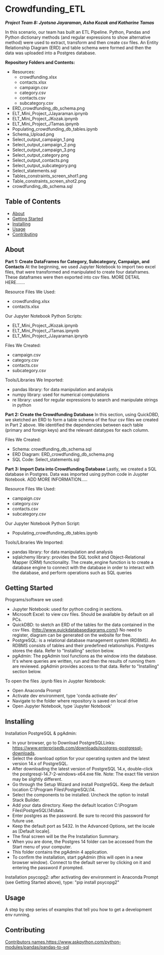 # Crowdfunding_ETL
***Project Team 8: Jyotsna Jayaraman, Asha Kozak and Katharine Tamas***

In this scenario, our team has built an ETL Pipeline. Python, Pandas and Python dictionary methods (and regular expressions to show alternative method) were used to extract, transform and then create csv files. An Entity Relationship Diagram (ERD) and table schema were formed and then the data was uploaded into a Postgres database.

**Repository Folders and Contents:**
- Resources:
  - crowdfunding.xlsx
  - contacts.xlsx
  - campaign.csv
  - category.csv
  - contacts.csv
  - subcategory.csv
- ERD_crowdfunding_db_schema.png
- ELT_Mini_Project_JJayaraman.ipnynb
- ELT_Mini_Project_JKozak.ipnynb
- ELT_Mini_Project_JTamas.ipnynb
- Populating_crowdfunding_db_tables.ipynb
- Schema_Upload.png
- Select_output_campaign_1.png
- Select_output_campaign_2.png
- Select_output_campaign_3.png
- Select_output_category.png
- Select_output_contacts.png
- Select_output_subcategory.png
- Select_statements.sql
- Tables_constraints_screen_shot1.png
- Table_constraints_screen_shot2.png
- crowdfunding_db_schema.sql

## Table of Contents

- [About](#about)
- [Getting Started](#getting_started)
- [Installing](#installing)
- [Usage](#usage)
- [Contributing](#contributing)

## About
**Part 1: Create DataFrames for Category, Subcategory, Campaign, and Contacts**
At the beginning, we used Jupyter Notebook to import two excel files, that were transformed and manipulated to create four dataframes. These dataframes were then exported into csv files. MORE DETAIL HERE....... 

Resource Files We Used:
  - crowdfunding.xlsx
  - contacts.xlsx

Our Jupyter Notebook Python Scripts:
  - ELT_Mini_Project_JKozak.ipnynb
  - ELT_Mini_Project_JTamas.ipnynb
  - ELT_Mini_Project_JJayaraman.ipnynb

Files We Created:
  - campaign.csv
  - category.csv
  - contacts.csv
  - subcategory.csv

Tools/Libraries We Imported:
   - pandas library: for data manipulation and analysis
   - numpy library: used for numerical computations
   - re library: used for regular expressions to search and manipulate strings in python

**Part 2: Create the Crowdfunding Database**
In this section, using QuickDBD, we sketched an ERD to form a table schema of the four csv files we created in Part 2 above. We identified the dependencies between each table (primary and foreign keys) and the relevant datatypes for each column.

Files We Created:
 - Schema: crowdfunding_db_schema.sql
 - ERD Diagram: ERD_crowdfunding_db_schema.png
 - SQL Code: Select_statements.sql

**Part 3: Import Data into Crowdfunding Database**
Lastly, we created a SQL database in Postgres. Data was imported using python code in Juypter Notebook. ADD MORE INFORMATION.....

Resource Files We Used:
  - campaign.csv
  - category.csv
  - contacts.csv
  - subcategory.csv

Our Jupyter Notebook Python Script:
  - Populating_crowdfunding_db_tables.ipynb

Tools/Libraries We Imported:
   - pandas library: for data manipulation and analysis
   - sqlalchemy library: provides the SQL toolkit and Object-Relational Mapper (ORM) functionality. The create_engine function is to create a database engine to connect with the database in order to interact with the database, and perform operations such as SQL queries

## Getting Started
Programs/software we used:
 - Jupyter Notebook: used for python coding in sections.
 - Microsoft Excel: to view csv files. Should be available by default on all PCs.
 - QuickDBD: to sketch an ERD of the tables for the data contained in the csv files. (http://www.quickdatabasediagrams.com/) No need to register, diagram can be generated on the website for free.
 - PostgreSQL: is a relational database management system (RDBMS). An RDBMS consists of tables and their predefined relationships. Postgres stores the data. Refer to "Installing" section below.
 - pgAdmin: The pgAdmin tool functions as the window into the database. It's where queries are written, run and then the results of running them are reviewed. pgAdmin provides access to that data. Refer to "Installing" section below.


To open the files .ipynb files in Juypter Notebook:

- Open Anaconda Prompt
- Activate dev environment, type 'conda activate dev'
- Navigate to the folder where repository is saved on local drive
- Open Jupyter Notebook, type 'Jupyter Notebook'

## Installing
Installation PostgreSQL & pgAdmin:
 - In your browser, go to Download PostgreSQLLinks: https://www.enterprisedb.com/downloads/postgres-postgresql-downloads.
 - Select the download option for your operating system and the latest version 14.x of PostgreSQL.
 - After downloading the latest version of PostgreSQL 14.x, double-click the postgresql-14.7-2-windows-x64.exe file. Note: The exact file version may be slightly different.
 - Go through the Setup Wizard and install PostgreSQL. Keep the default location C:\Program Files\PostgreSQL\14.
 - Select the components to be installed. Uncheck the option to install Stack Builder.
 - Add your data directory. Keep the default location C:\Program Files\PostgreSQL\14\data.
 - Enter postgres as the password. Be sure to record this password for future use.
 - Keep the default port as 5432. In the Advanced Options, set the locale as [Default locale].
 - The final screen will be the Pre Installation Summary.
 - When you are done, the Postgres 14 folder can be accessed from the Start menu of your computer.
 - This folder contains the pgAdmin 4 application.
 - To confirm the installation, start pgAdmin (this will open in a new browser window). Connect to the default server by clicking on it and entering the password if prompted.

Installation psycopg2: after activating dev environment in Anaconda Prompt (see Getting Started above), type: "pip install psycopg2"

## Usage
A step by step series of examples that tell you how to get a development env running.

## Contributing
[Contributors names.](https://www.askpython.com/python-modules/pandas/pandas-to-sql)https://www.askpython.com/python-modules/pandas/pandas-to-sql

